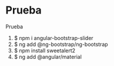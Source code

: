 # Prueba
Prueba
1) $ npm i angular-bootstrap-slider
2) $ ng add @ng-bootstrap/ng-bootstrap
3) $ npm install sweetalert2
4) $ ng add @angular/material
